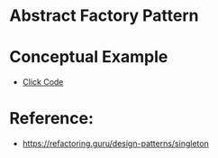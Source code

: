 # Abstract Factory Pattern

# Conceptual Example
- [Click Code](pseudocode.txt)

<!-- ![alt text](structure.png) -->

# Reference: 
- https://refactoring.guru/design-patterns/singleton